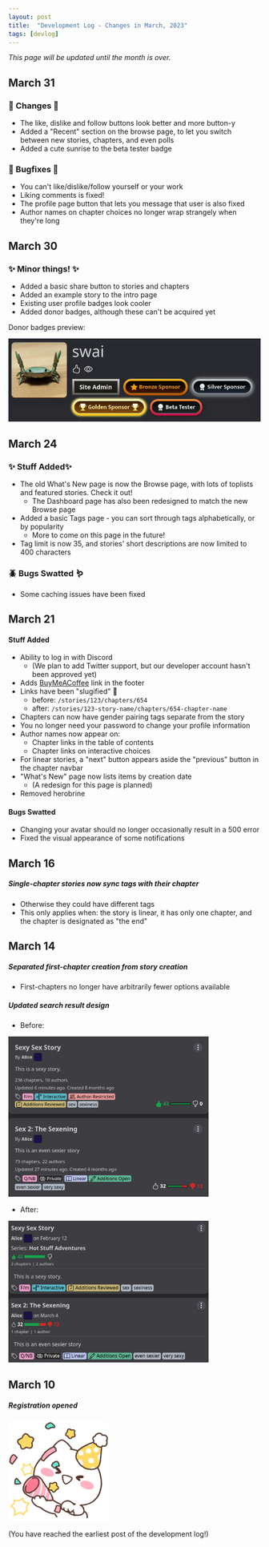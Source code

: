 ```yaml
---
layout: post
title:  "Development Log - Changes in March, 2023"
tags: [devlog]
---
```


_This page will be updated until the month is over._

## March 31
### 📣 Changes 📣 
- The like, dislike and follow buttons look better and more button-y
- Added a "Recent" section on the browse page, to let you switch between new stories, chapters, and even polls
- Added a cute sunrise to the beta tester badge

### 🐞 Bugfixes 🐞 
- You can't like/dislike/follow yourself or your work
- Liking comments is fixed!
- The profile page button that lets you message that user is also fixed
- Author names on chapter choices no longer wrap strangely when they're long

## March 30

### ✨ Minor things! ✨ 

- Added a basic share button to stories and chapters
- Added an example story to the intro page
- Existing user profile badges look cooler
- Added donor badges, although these can't be acquired yet

Donor badges preview:

<img src="/assets/img/badge_preview.gif" width="600px" alt="search after">

## March 24

### ✨ Stuff Added✨ 

- The old What's New page is now the Browse page, with lots of toplists and featured stories. Check it out! 
  - The Dashboard page has also been redesigned to match the new Browse page
- Added a basic Tags page - you can sort through tags alphabetically, or by popularity
  - More to come on this page in the future!
- Tag limit is now 35, and stories' short descriptions are now limited to 400 characters

### 🪲 Bugs Swatted 🪱 
- Some caching issues have been fixed

## March 21

#### Stuff Added

- Ability to log in with Discord
    - (We plan to add Twitter support, but our developer account hasn't been approved yet)
- Adds [BuyMeACoffee](https://www.buymeacoffee.com/collaberotica) link in the footer
- Links have been "slugified" 🐌
    - before: `/stories/123/chapters/654`
    - after: `/stories/123-story-name/chapters/654-chapter-name`
- Chapters can now have gender pairing tags separate from the story
- You no longer need your password to change your profile information 
- Author names now appear on:
  - Chapter links in the table of contents
  - Chapter links on interactive choices
- For linear stories, a "next" button appears aside the "previous" button in the chapter navbar
- "What's New" page now lists items by creation date
  - (A redesign for this page is planned)
- Removed herobrine

#### Bugs Swatted

- Changing your avatar should no longer occasionally result in a 500 error
- Fixed the visual appearance of some notifications


## March 16

##### Single-chapter stories now sync tags with their chapter

- Otherwise they could have different tags
- This only applies when: the story is linear, it has only one chapter, and the chapter is designated as "the end"

## March 14

##### Separated first-chapter creation from story creation

- First-chapters no longer have arbitrarily fewer options available

##### Updated search result design


- Before:

<img src="/assets/img/323s2.png" width="400px" alt="search after">

- After:

<img src="/assets/img/323s1.png" width="400px" alt="search before">

## March 10

##### Registration opened

<img src="/assets/img/yay.png" width="200px" height="200px" alt="party popper">

(You have reached the earliest post of the development log!)
